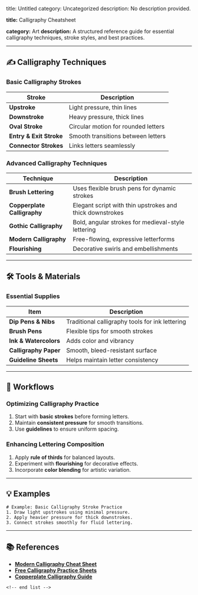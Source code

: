 title: Untitled
category: Uncategorized
description: No description provided.

**title:** Calligraphy Cheatsheet

**category:** Art
**description:** A structured reference guide for essential calligraphy techniques, stroke styles, and best practices.

---

## ✍️ **Calligraphy Techniques**

### **Basic Calligraphy Strokes**

| Stroke                        | Description                         |
| ----------------------------- | ----------------------------------- |
| **Upstroke**            | Light pressure, thin lines          |
| **Downstroke**          | Heavy pressure, thick lines         |
| **Oval Stroke**         | Circular motion for rounded letters |
| **Entry & Exit Stroke** | Smooth transitions between letters  |
| **Connector Strokes**   | Links letters seamlessly            |

### **Advanced Calligraphy Techniques**

| Technique                         | Description                                              |
| --------------------------------- | -------------------------------------------------------- |
| **Brush Lettering**         | Uses flexible brush pens for dynamic strokes             |
| **Copperplate Calligraphy** | Elegant script with thin upstrokes and thick downstrokes |
| **Gothic Calligraphy**      | Bold, angular strokes for medieval-style lettering       |
| **Modern Calligraphy**      | Free-flowing, expressive letterforms                     |
| **Flourishing**             | Decorative swirls and embellishments                     |

---

## 🛠️ **Tools & Materials**

### **Essential Supplies**

| Item                        | Description                                     |
| --------------------------- | ----------------------------------------------- |
| **Dip Pens & Nibs**   | Traditional calligraphy tools for ink lettering |
| **Brush Pens**        | Flexible tips for smooth strokes                |
| **Ink & Watercolors** | Adds color and vibrancy                         |
| **Calligraphy Paper** | Smooth, bleed-resistant surface                 |
| **Guideline Sheets**  | Helps maintain letter consistency               |

---

## 🔄 **Workflows**

### **Optimizing Calligraphy Practice**

1. Start with **basic strokes** before forming letters.
2. Maintain **consistent pressure** for smooth transitions.
3. Use **guidelines** to ensure uniform spacing.

### **Enhancing Lettering Composition**

1. Apply **rule of thirds** for balanced layouts.
2. Experiment with **flourishing** for decorative effects.
3. Incorporate **color blending** for artistic variation.

---

## 💡 **Examples**

```plaintext
# Example: Basic Calligraphy Stroke Practice
1. Draw light upstrokes using minimal pressure.  
2. Apply heavier pressure for thick downstrokes.  
3. Connect strokes smoothly for fluid lettering.  
```

---

## 📚 **References**

- **[Modern Calligraphy Cheat Sheet](https://oopsadaisyuk.com/shop/modern-calligraphy-cheat-sheet-printable/)**
- **[Free Calligraphy Practice Sheets](https://www.thesprucecrafts.com/free-calligraphy-practice-sheets-5121152)**
- **[Copperplate Calligraphy Guide](https://thepostmansknock.com/all-of-tpks-free-calligraphy-worksheets-a-master-list/)**

```
<!-- end list -->
```